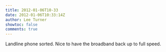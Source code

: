 ```yaml
---
title: 2012-01-06T10-33
date: 2012-01-06T10:33:14Z
author: Lee Turner
showtoc: false
comments: true
---
```


Landline phone sorted.  Nice to have the broadband back up to full speed.

